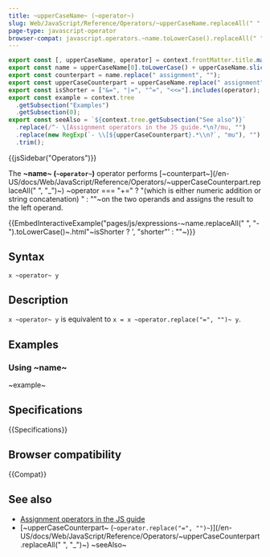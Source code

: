 ```yaml
---
title: ~upperCaseName~ (~operator~)
slug: Web/JavaScript/Reference/Operators/~upperCaseName.replaceAll(" ", "_")~
page-type: javascript-operator
browser-compat: javascript.operators.~name.toLowerCase().replaceAll(" ", "_")~
---
```


```js setup
export const [, upperCaseName, operator] = context.frontMatter.title.match(/(.*) \((.*)\)/);
export const name = upperCaseName[0].toLowerCase() + upperCaseName.slice(1);
export const counterpart = name.replace(" assignment", "");
export const upperCaseCounterpart = upperCaseName.replace(" assignment", "");
export const isShorter = ["&=", "|=", "^=", "<<="].includes(operator);
export const example = context.tree
  .getSubsection("Examples")
  .getSubsection(0);
export const seeAlso = `${context.tree.getSubsection("See also")}`
  .replace(/^- \[Assignment operators in the JS guide.*\n?/mu, "")
  .replace(new RegExp(`- \\[${upperCaseCounterpart}.*\\n?`, "mu"), "")
  .trim();
```

{{jsSidebar("Operators")}}

The **~name~ (`~operator~`)** operator performs [~counterpart~](/en-US/docs/Web/JavaScript/Reference/Operators/~upperCaseCounterpart.replaceAll(" ", "_")~) ~operator === "+=" ? "(which is either numeric addition or string concatenation) " : ""~on the two operands and assigns the result to the left operand.

{{EmbedInteractiveExample("pages/js/expressions-~name.replaceAll(" ", "-").toLowerCase()~.html"~isShorter ? ', "shorter"' : ""~)}}

## Syntax

```js-nolint
x ~operator~ y
```

## Description

`x ~operator~ y` is equivalent to `x = x ~operator.replace("=", "")~ y`.

## Examples

### Using ~name~

~example~

## Specifications

{{Specifications}}

## Browser compatibility

{{Compat}}

## See also

- [Assignment operators in the JS guide](/en-US/docs/Web/JavaScript/Guide/Expressions_and_operators#assignment_operators)
- [~upperCaseCounterpart~ (`~operator.replace("=", "")~`)](/en-US/docs/Web/JavaScript/Reference/Operators/~upperCaseCounterpart.replaceAll(" ", "_")~)
~seeAlso~
